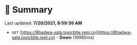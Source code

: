 # 📖 Summary
Last updated: **7/20/2021, 8:59:39 AM**

- `GET` [https://Bhadwa-sala.toxicblte.repl.co](https://Bhadwa-sala.toxicblte.repl.co) - **Down** (16985ms)
